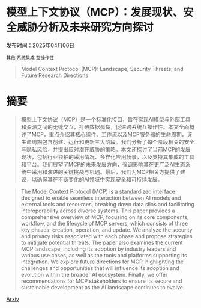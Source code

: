 # 模型上下文协议（MCP）：发展现状、安全威胁分析及未来研究方向探讨

发布时间：2025年04月06日

`其他` `系统集成` `互操作性`

> Model Context Protocol (MCP): Landscape, Security Threats, and Future Research Directions

# 摘要

> 模型上下文协议（MCP）是一个标准化接口，旨在实现AI模型与外部工具和资源之间的无缝交互，打破数据孤岛，促进跨系统互操作性。本文全面概述了MCP，重点介绍其核心组件、工作流以及MCP服务器的生命周期，该生命周期包含创建、运行和更新三大阶段。我们分析了每个阶段相关的安全与隐私风险，并提出应对潜在威胁的策略。本文还探讨了当前MCP的发展现状，包括行业领袖的采用情况、多样化应用场景，以及支持其集成的工具和平台。我们展望了MCP的未来发展方向，强调影响其在更广泛AI生态系统中采用和演进的关键挑战与机遇。最后，我们为MCP相关方提供了建议，以确保其在不断变化的AI领域中实现安全和可持续发展。

> The Model Context Protocol (MCP) is a standardized interface designed to enable seamless interaction between AI models and external tools and resources, breaking down data silos and facilitating interoperability across diverse systems. This paper provides a comprehensive overview of MCP, focusing on its core components, workflow, and the lifecycle of MCP servers, which consists of three key phases: creation, operation, and update. We analyze the security and privacy risks associated with each phase and propose strategies to mitigate potential threats. The paper also examines the current MCP landscape, including its adoption by industry leaders and various use cases, as well as the tools and platforms supporting its integration. We explore future directions for MCP, highlighting the challenges and opportunities that will influence its adoption and evolution within the broader AI ecosystem. Finally, we offer recommendations for MCP stakeholders to ensure its secure and sustainable development as the AI landscape continues to evolve.

[Arxiv](https://arxiv.org/abs/2503.23278)